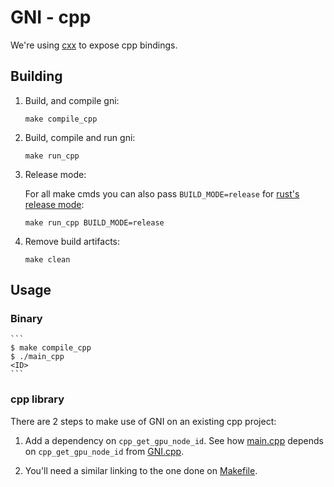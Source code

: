 # GNI - cpp

We're using [cxx](https://cxx.rs/#cxx--safe-interop-between-rust-and-c) to
expose cpp bindings.

## Building

1. Build, and compile gni:

   ```
   make compile_cpp
   ```

1. Build, compile and run gni:

   ```
   make run_cpp
   ```

1. Release mode:

   For all make cmds you can also pass `BUILD_MODE=release` for
   [rust's release mode](https://doc.rust-lang.org/book/ch14-01-release-profiles.html#customizing-builds-with-release-profiles):

   ```
   make run_cpp BUILD_MODE=release
   ```

1. Remove build artifacts:
   ```
   make clean
   ```

## Usage

### Binary

    ```
    $ make compile_cpp
    $ ./main_cpp
    <ID>
    ```

### cpp library

There are 2 steps to make use of GNI on an existing cpp project:

1. Add a dependency on `cpp_get_gpu_node_id`. See how [main.cpp](./main.cpp)
   depends on `cpp_get_gpu_node_id` from [GNI.cpp](./GNI.cpp).

1. You'll need a similar linking to the one done on [Makefile](../../Makefile).
